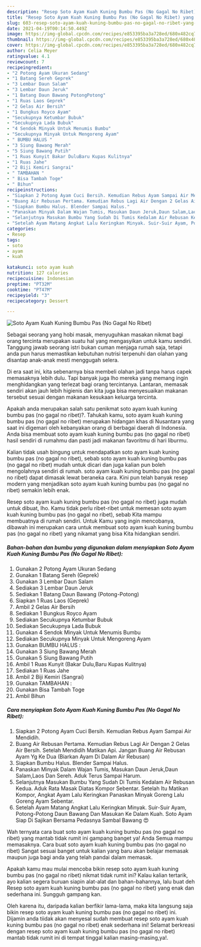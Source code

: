 ```yaml
---
description: "Resep Soto Ayam Kuah Kuning Bumbu Pas (No Gagal No Ribet) yang nikmat Untuk Jualan"
title: "Resep Soto Ayam Kuah Kuning Bumbu Pas (No Gagal No Ribet) yang nikmat Untuk Jualan"
slug: 603-resep-soto-ayam-kuah-kuning-bumbu-pas-no-gagal-no-ribet-yang-nikmat-untuk-jualan
date: 2021-04-19T00:14:50.449Z
image: https://img-global.cpcdn.com/recipes/e853395ba3a728ed/680x482cq70/soto-ayam-kuah-kuning-bumbu-pas-no-gagal-no-ribet-foto-resep-utama.jpg
thumbnail: https://img-global.cpcdn.com/recipes/e853395ba3a728ed/680x482cq70/soto-ayam-kuah-kuning-bumbu-pas-no-gagal-no-ribet-foto-resep-utama.jpg
cover: https://img-global.cpcdn.com/recipes/e853395ba3a728ed/680x482cq70/soto-ayam-kuah-kuning-bumbu-pas-no-gagal-no-ribet-foto-resep-utama.jpg
author: Celia Meyer
ratingvalue: 4.1
reviewcount: 7
recipeingredient:
- "2 Potong Ayam Ukuran Sedang"
- "1 Batang Sereh Geprek"
- "3 Lembar Daun Salam"
- "3 Lembar Daun Jeruk"
- "1 Batang Daun Bawang PotongPotong"
- "1 Ruas Laos Geprek"
- "2 Gelas Air Bersih"
- "1 Bungkus Royco Ayam"
- "Secukupnya Ketumbar Bubuk"
- "Secukupnya Lada Bubuk"
- "4 Sendok Minyak Untuk Menumis Bumbu"
- "Secukupnya Minyak Untuk Mengoreng Ayam"
- " BUMBU HALUS "
- "3 Siung Bawang Merah"
- "5 Siung Bawang Putih"
- "1 Ruas Kunyit Bakar DuluBaru Kupas Kulitnya"
- "1 Ruas Jahe"
- "2 Biji Kemiri Sangrai"
- " TAMBAHAN "
- " Bisa Tambah Toge"
- " Bihun"
recipeinstructions:
- "Siapkan 2 Potong Ayam Cuci Bersih. Kemudian Rebus Ayam Sampai Air Mendidih."
- "Buang Air Rebusan Pertama. Kemudian Rebus Lagi Air Dengan 2 Gelas Air Bersih. Setelah Mendidih Matikan Api. Jangan Buang Air Rebusan Ayam Yg Ke Dua (Biarkan Ayam Di Dalam Air Rebusan)"
- "Siapkan Bumbu Halus. Blender Sampai Halus."
- "Panaskan Minyak Dalam Wajan Tumis, Masukan Daun Jeruk,Daun Salam,Laos Dan Sereh. Aduk Terus Sampai Harum."
- "Selanjutnya Masukan Bumbu Yang Sudah Di Tumis Kedalam Air Rebusan Kedua. Aduk Rata Masak Diatas Kompor Sebentar. Setelah Itu Matikan Kompor, Angkat Ayam Lalu Keringkan Panaskan Minyak Goreng Lalu Goreng Ayam Sebentar."
- "Setelah Ayam Matang Angkat Lalu Keringkan Minyak. Suir-Suir Ayam, Potong-Potong Daun Bawang Dan Masukan Ke Dalam Kuah. Soto Ayam Siap Di Sajikan Bersama Pedasnya Sambal Bawang 😍"
categories:
- Resep
tags:
- soto
- ayam
- kuah

katakunci: soto ayam kuah 
nutrition: 127 calories
recipecuisine: Indonesian
preptime: "PT32M"
cooktime: "PT47M"
recipeyield: "3"
recipecategory: Dessert

---
```



![Soto Ayam Kuah Kuning Bumbu Pas (No Gagal No Ribet)](https://img-global.cpcdn.com/recipes/e853395ba3a728ed/680x482cq70/soto-ayam-kuah-kuning-bumbu-pas-no-gagal-no-ribet-foto-resep-utama.jpg)

Sebagai seorang yang hobi masak, menyuguhkan masakan nikmat bagi orang tercinta merupakan suatu hal yang mengasyikan untuk kamu sendiri. Tanggung jawab seorang istri bukan cuman menjaga rumah saja, tetapi anda pun harus memastikan kebutuhan nutrisi terpenuhi dan olahan yang disantap anak-anak mesti menggugah selera.

Di era  saat ini, kita sebenarnya bisa membeli olahan jadi tanpa harus capek memasaknya lebih dulu. Tapi banyak juga lho mereka yang memang ingin menghidangkan yang terlezat bagi orang tercintanya. Lantaran, memasak sendiri akan jauh lebih higienis dan kita juga bisa menyesuaikan makanan tersebut sesuai dengan makanan kesukaan keluarga tercinta. 



Apakah anda merupakan salah satu penikmat soto ayam kuah kuning bumbu pas (no gagal no ribet)?. Tahukah kamu, soto ayam kuah kuning bumbu pas (no gagal no ribet) merupakan hidangan khas di Nusantara yang saat ini digemari oleh kebanyakan orang di berbagai daerah di Indonesia. Anda bisa membuat soto ayam kuah kuning bumbu pas (no gagal no ribet) hasil sendiri di rumahmu dan pasti jadi makanan favoritmu di hari liburmu.

Kalian tidak usah bingung untuk mendapatkan soto ayam kuah kuning bumbu pas (no gagal no ribet), sebab soto ayam kuah kuning bumbu pas (no gagal no ribet) mudah untuk dicari dan juga kalian pun boleh mengolahnya sendiri di rumah. soto ayam kuah kuning bumbu pas (no gagal no ribet) dapat dimasak lewat beraneka cara. Kini pun telah banyak resep modern yang menjadikan soto ayam kuah kuning bumbu pas (no gagal no ribet) semakin lebih enak.

Resep soto ayam kuah kuning bumbu pas (no gagal no ribet) juga mudah untuk dibuat, lho. Kamu tidak perlu ribet-ribet untuk memesan soto ayam kuah kuning bumbu pas (no gagal no ribet), sebab Kita mampu membuatnya di rumah sendiri. Untuk Kamu yang ingin mencobanya, dibawah ini merupakan cara untuk membuat soto ayam kuah kuning bumbu pas (no gagal no ribet) yang nikamat yang bisa Kita hidangkan sendiri.

<!--inarticleads1-->

##### Bahan-bahan dan bumbu yang digunakan dalam menyiapkan Soto Ayam Kuah Kuning Bumbu Pas (No Gagal No Ribet):

1. Gunakan 2 Potong Ayam Ukuran Sedang
1. Gunakan 1 Batang Sereh (Geprek)
1. Gunakan 3 Lembar Daun Salam
1. Sediakan 3 Lembar Daun Jeruk
1. Sediakan 1 Batang Daun Bawang (Potong-Potong)
1. Siapkan 1 Ruas Laos (Geprek)
1. Ambil 2 Gelas Air Bersih
1. Sediakan 1 Bungkus Royco Ayam
1. Sediakan Secukupnya Ketumbar Bubuk
1. Sediakan Secukupnya Lada Bubuk
1. Gunakan 4 Sendok Minyak Untuk Menumis Bumbu
1. Sediakan Secukupnya Minyak Untuk Mengoreng Ayam
1. Gunakan  BUMBU HALUS :
1. Gunakan 3 Siung Bawang Merah
1. Gunakan 5 Siung Bawang Putih
1. Ambil 1 Ruas Kunyit (Bakar Dulu,Baru Kupas Kulitnya)
1. Sediakan 1 Ruas Jahe
1. Ambil 2 Biji Kemiri (Sangrai)
1. Gunakan  TAMBAHAN :
1. Gunakan  Bisa Tambah Toge
1. Ambil  Bihun




<!--inarticleads2-->

##### Cara menyiapkan Soto Ayam Kuah Kuning Bumbu Pas (No Gagal No Ribet):

1. Siapkan 2 Potong Ayam Cuci Bersih. Kemudian Rebus Ayam Sampai Air Mendidih.
1. Buang Air Rebusan Pertama. Kemudian Rebus Lagi Air Dengan 2 Gelas Air Bersih. Setelah Mendidih Matikan Api. Jangan Buang Air Rebusan Ayam Yg Ke Dua (Biarkan Ayam Di Dalam Air Rebusan)
1. Siapkan Bumbu Halus. Blender Sampai Halus.
1. Panaskan Minyak Dalam Wajan Tumis, Masukan Daun Jeruk,Daun Salam,Laos Dan Sereh. Aduk Terus Sampai Harum.
1. Selanjutnya Masukan Bumbu Yang Sudah Di Tumis Kedalam Air Rebusan Kedua. Aduk Rata Masak Diatas Kompor Sebentar. Setelah Itu Matikan Kompor, Angkat Ayam Lalu Keringkan Panaskan Minyak Goreng Lalu Goreng Ayam Sebentar.
1. Setelah Ayam Matang Angkat Lalu Keringkan Minyak. Suir-Suir Ayam, Potong-Potong Daun Bawang Dan Masukan Ke Dalam Kuah. Soto Ayam Siap Di Sajikan Bersama Pedasnya Sambal Bawang 😍




Wah ternyata cara buat soto ayam kuah kuning bumbu pas (no gagal no ribet) yang mantab tidak rumit ini gampang banget ya! Anda Semua mampu memasaknya. Cara buat soto ayam kuah kuning bumbu pas (no gagal no ribet) Sangat sesuai banget untuk kalian yang baru akan belajar memasak maupun juga bagi anda yang telah pandai dalam memasak.

Apakah kamu mau mulai mencoba bikin resep soto ayam kuah kuning bumbu pas (no gagal no ribet) nikmat tidak rumit ini? Kalau kalian tertarik, ayo kalian segera buruan siapin alat-alat dan bahan-bahannya, lalu buat deh Resep soto ayam kuah kuning bumbu pas (no gagal no ribet) yang enak dan sederhana ini. Sungguh gampang kan. 

Oleh karena itu, daripada kalian berfikir lama-lama, maka kita langsung saja bikin resep soto ayam kuah kuning bumbu pas (no gagal no ribet) ini. Dijamin anda tiidak akan menyesal sudah membuat resep soto ayam kuah kuning bumbu pas (no gagal no ribet) enak sederhana ini! Selamat berkreasi dengan resep soto ayam kuah kuning bumbu pas (no gagal no ribet) mantab tidak rumit ini di tempat tinggal kalian masing-masing,ya!.

